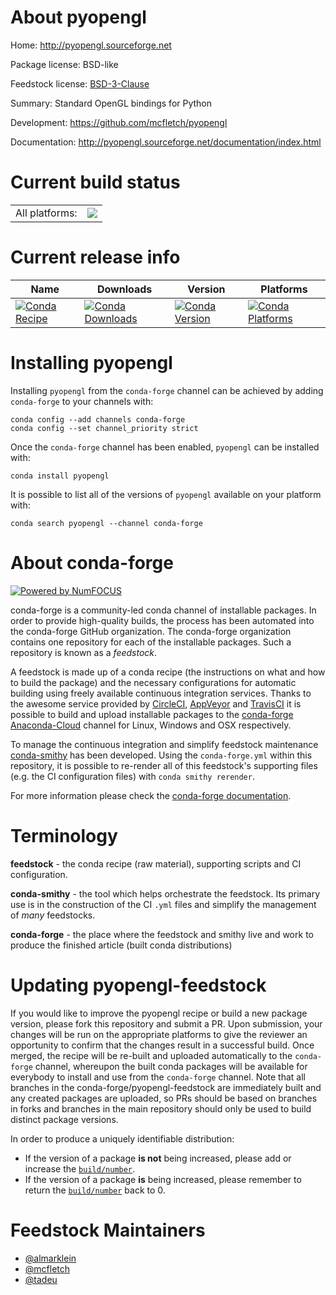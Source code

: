 About pyopengl
==============

Home: http://pyopengl.sourceforge.net

Package license: BSD-like

Feedstock license: [BSD-3-Clause](https://github.com/conda-forge/pyopengl-feedstock/blob/master/LICENSE.txt)

Summary: Standard OpenGL bindings for Python

Development: https://github.com/mcfletch/pyopengl

Documentation: http://pyopengl.sourceforge.net/documentation/index.html

Current build status
====================


<table><tr><td>All platforms:</td>
    <td>
      <a href="https://dev.azure.com/conda-forge/feedstock-builds/_build/latest?definitionId=4109&branchName=master">
        <img src="https://dev.azure.com/conda-forge/feedstock-builds/_apis/build/status/pyopengl-feedstock?branchName=master">
      </a>
    </td>
  </tr>
</table>

Current release info
====================

| Name | Downloads | Version | Platforms |
| --- | --- | --- | --- |
| [![Conda Recipe](https://img.shields.io/badge/recipe-pyopengl-green.svg)](https://anaconda.org/conda-forge/pyopengl) | [![Conda Downloads](https://img.shields.io/conda/dn/conda-forge/pyopengl.svg)](https://anaconda.org/conda-forge/pyopengl) | [![Conda Version](https://img.shields.io/conda/vn/conda-forge/pyopengl.svg)](https://anaconda.org/conda-forge/pyopengl) | [![Conda Platforms](https://img.shields.io/conda/pn/conda-forge/pyopengl.svg)](https://anaconda.org/conda-forge/pyopengl) |

Installing pyopengl
===================

Installing `pyopengl` from the `conda-forge` channel can be achieved by adding `conda-forge` to your channels with:

```
conda config --add channels conda-forge
conda config --set channel_priority strict
```

Once the `conda-forge` channel has been enabled, `pyopengl` can be installed with:

```
conda install pyopengl
```

It is possible to list all of the versions of `pyopengl` available on your platform with:

```
conda search pyopengl --channel conda-forge
```


About conda-forge
=================

[![Powered by
NumFOCUS](https://img.shields.io/badge/powered%20by-NumFOCUS-orange.svg?style=flat&colorA=E1523D&colorB=007D8A)](https://numfocus.org)

conda-forge is a community-led conda channel of installable packages.
In order to provide high-quality builds, the process has been automated into the
conda-forge GitHub organization. The conda-forge organization contains one repository
for each of the installable packages. Such a repository is known as a *feedstock*.

A feedstock is made up of a conda recipe (the instructions on what and how to build
the package) and the necessary configurations for automatic building using freely
available continuous integration services. Thanks to the awesome service provided by
[CircleCI](https://circleci.com/), [AppVeyor](https://www.appveyor.com/)
and [TravisCI](https://travis-ci.com/) it is possible to build and upload installable
packages to the [conda-forge](https://anaconda.org/conda-forge)
[Anaconda-Cloud](https://anaconda.org/) channel for Linux, Windows and OSX respectively.

To manage the continuous integration and simplify feedstock maintenance
[conda-smithy](https://github.com/conda-forge/conda-smithy) has been developed.
Using the ``conda-forge.yml`` within this repository, it is possible to re-render all of
this feedstock's supporting files (e.g. the CI configuration files) with ``conda smithy rerender``.

For more information please check the [conda-forge documentation](https://conda-forge.org/docs/).

Terminology
===========

**feedstock** - the conda recipe (raw material), supporting scripts and CI configuration.

**conda-smithy** - the tool which helps orchestrate the feedstock.
                   Its primary use is in the construction of the CI ``.yml`` files
                   and simplify the management of *many* feedstocks.

**conda-forge** - the place where the feedstock and smithy live and work to
                  produce the finished article (built conda distributions)


Updating pyopengl-feedstock
===========================

If you would like to improve the pyopengl recipe or build a new
package version, please fork this repository and submit a PR. Upon submission,
your changes will be run on the appropriate platforms to give the reviewer an
opportunity to confirm that the changes result in a successful build. Once
merged, the recipe will be re-built and uploaded automatically to the
`conda-forge` channel, whereupon the built conda packages will be available for
everybody to install and use from the `conda-forge` channel.
Note that all branches in the conda-forge/pyopengl-feedstock are
immediately built and any created packages are uploaded, so PRs should be based
on branches in forks and branches in the main repository should only be used to
build distinct package versions.

In order to produce a uniquely identifiable distribution:
 * If the version of a package **is not** being increased, please add or increase
   the [``build/number``](https://docs.conda.io/projects/conda-build/en/latest/resources/define-metadata.html#build-number-and-string).
 * If the version of a package **is** being increased, please remember to return
   the [``build/number``](https://docs.conda.io/projects/conda-build/en/latest/resources/define-metadata.html#build-number-and-string)
   back to 0.

Feedstock Maintainers
=====================

* [@almarklein](https://github.com/almarklein/)
* [@mcfletch](https://github.com/mcfletch/)
* [@tadeu](https://github.com/tadeu/)

